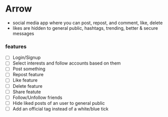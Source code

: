 # Arrow

- social media app where you can post, repost, and comment, like, delete
- likes are hidden to general public, hashtags, trending, better & secure messages

### features
- [ ] Login/Signup
- [ ] Select interests and follow accounts based on them
- [ ] Post something
- [ ] Repost feature
- [ ] Like feature
- [ ] Delete feature
- [ ] Share featute
- [ ] Follow/Unfollow friends
- [ ] Hide liked posts of an user to general public
- [ ] Add an official tag instead of a white/blue tick
